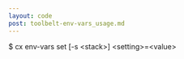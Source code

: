 ```yaml
---
layout: code
post: toolbelt-env-vars_usage.md
---
```



$ cx env-vars set [-s &lt;stack&gt;] &lt;setting&gt;=&lt;value&gt;
